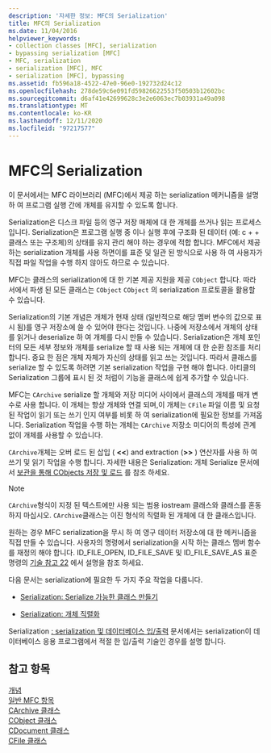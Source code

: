 ```yaml
---
description: '자세한 정보: MFC의 Serialization'
title: MFC의 Serialization
ms.date: 11/04/2016
helpviewer_keywords:
- collection classes [MFC], serialization
- bypassing serialization [MFC]
- MFC, serialization
- serialization [MFC], MFC
- serialization [MFC], bypassing
ms.assetid: fb596a18-4522-47e0-96e0-192732d24c12
ms.openlocfilehash: 278de59c6e091fd59826622553f50503b12602bc
ms.sourcegitcommit: d6af41e42699628c3e2e6063ec7b03931a49a098
ms.translationtype: MT
ms.contentlocale: ko-KR
ms.lasthandoff: 12/11/2020
ms.locfileid: "97217577"
---
```

# <a name="serialization-in-mfc"></a>MFC의 Serialization

이 문서에서는 MFC 라이브러리 (MFC)에서 제공 하는 serialization 메커니즘을 설명 하 여 프로그램 실행 간에 개체를 유지할 수 있도록 합니다.

Serialization은 디스크 파일 등의 영구 저장 매체에 대 한 개체를 쓰거나 읽는 프로세스입니다. Serialization은 프로그램 실행 중 이나 실행 후에 구조화 된 데이터 (예: c + + 클래스 또는 구조체)의 상태를 유지 관리 해야 하는 경우에 적합 합니다. MFC에서 제공 하는 serialization 개체를 사용 하면이를 표준 및 일관 된 방식으로 사용 하 여 사용자가 직접 파일 작업을 수행 하지 않아도 하므로 수 있습니다.

MFC는 클래스의 serialization에 대 한 기본 제공 지원을 제공 `CObject` 합니다. 따라서에서 파생 된 모든 클래스는 `CObject` `CObject` 의 serialization 프로토콜을 활용할 수 있습니다.

Serialization의 기본 개념은 개체가 현재 상태 (일반적으로 해당 멤버 변수의 값으로 표시 됨)를 영구 저장소에 쓸 수 있어야 한다는 것입니다. 나중에 저장소에서 개체의 상태를 읽거나 deserialize 하 여 개체를 다시 만들 수 있습니다. Serialization은 개체 포인터의 모든 세부 정보와 개체를 serialize 할 때 사용 되는 개체에 대 한 순환 참조를 처리 합니다. 중요 한 점은 개체 자체가 자신의 상태를 읽고 쓰는 것입니다. 따라서 클래스를 serialize 할 수 있도록 하려면 기본 serialization 작업을 구현 해야 합니다. 아티클의 Serialization 그룹에 표시 된 것 처럼이 기능을 클래스에 쉽게 추가할 수 있습니다.

MFC는 `CArchive` serialize 할 개체와 저장 미디어 사이에서 클래스의 개체를 매개 변수로 사용 합니다. 이 개체는 항상 개체와 연결 되며,이 개체는 `CFile` 파일 이름 및 요청 된 작업이 읽기 또는 쓰기 인지 여부를 비롯 하 여 serialization에 필요한 정보를 가져옵니다. Serialization 작업을 수행 하는 개체는 `CArchive` 저장소 미디어의 특성에 관계 없이 개체를 사용할 수 있습니다.

`CArchive`개체는 오버 로드 된 삽입 ( **<\<**) and extraction (**>>** ) 연산자를 사용 하 여 쓰기 및 읽기 작업을 수행 합니다. 자세한 내용은 Serialization: 개체 Serialize 문서에서 [보관을 통해 CObjects 저장 및 로드](../mfc/storing-and-loading-cobjects-via-an-archive.md) 를 참조 하세요.

> [!NOTE]
> `CArchive`형식이 지정 된 텍스트에만 사용 되는 범용 iostream 클래스와 클래스를 혼동 하지 마십시오. `CArchive`클래스는 이진 형식의 직렬화 된 개체에 대 한 클래스입니다.

원하는 경우 MFC serialization을 무시 하 여 영구 데이터 저장소에 대 한 메커니즘을 직접 만들 수 있습니다. 사용자의 명령에서 serialization을 시작 하는 클래스 멤버 함수를 재정의 해야 합니다. ID_FILE_OPEN, ID_FILE_SAVE 및 ID_FILE_SAVE_AS 표준 명령의 [기술 참고 22](../mfc/tn022-standard-commands-implementation.md) 에서 설명을 참조 하세요.

다음 문서는 serialization에 필요한 두 가지 주요 작업을 다룹니다.

- [Serialization: Serialize 가능한 클래스 만들기](../mfc/serialization-making-a-serializable-class.md)

- [Serialization: 개체 직렬화](../mfc/serialization-serializing-an-object.md)

Serialization [: serialization 및 데이터베이스 입/출력](../mfc/serialization-serialization-vs-database-input-output.md) 문서에서는 serialization이 데이터베이스 응용 프로그램에서 적절 한 입/출력 기술인 경우를 설명 합니다.

## <a name="see-also"></a>참고 항목

[개념](../mfc/mfc-concepts.md)<br/>
[일반 MFC 항목](../mfc/general-mfc-topics.md)<br/>
[CArchive 클래스](../mfc/reference/carchive-class.md)<br/>
[CObject 클래스](../mfc/reference/cobject-class.md)<br/>
[CDocument 클래스](../mfc/reference/cdocument-class.md)<br/>
[CFile 클래스](../mfc/reference/cfile-class.md)
